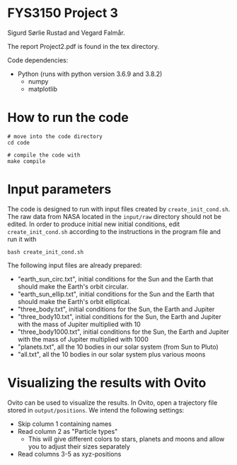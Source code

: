 # FYS3150 Project 3
Sigurd Sørlie Rustad and Vegard Falmår.

The report Project2.pdf is found in the tex directory.

Code dependencies:
- Python (runs with python version 3.6.9 and 3.8.2)
    - numpy
    - matplotlib

# How to run the code
```
# move into the code directory
cd code

# compile the code with
make compile
```

# Input parameters
The code is designed to run with input files created by `create_init_cond.sh`. The raw data from NASA located in the `input/raw` directory should not be edited. In order to produce initial new initial conditions, edit `create_init_cond.sh` according to the instructions in the program file and run it with
```
bash create_init_cond.sh
```

The following input files are already prepared:
- "earth_sun_circ.txt", initial conditions for the Sun and the Earth that should make the Earth's orbit circular.
- "earth_sun_ellip.txt", initial conditions for the Sun and the Earth that should make the Earth's orbit elliptical.
- "three_body.txt", initial conditions for the Sun, the Earth and Jupiter
- "three_body10.txt", initial conditions for the Sun, the Earth and Jupiter with the mass of Jupiter multiplied with 10
- "three_body1000.txt", initial conditions for the Sun, the Earth and Jupiter with the mass of Jupiter multiplied with 1000
- "planets.txt", all the 10 bodies in our solar system (from Sun to Pluto)
- "all.txt", all the 10 bodies in our solar system plus various moons

# Visualizing the results with Ovito
Ovito can be used to visualize the results. In Ovito, open a trajectory file stored in `output/positions`. We intend the following settings:
- Skip column 1 containing names
- Read column 2 as "Particle types"
    - This will give different colors to stars, planets and moons and allow you to adjust their sizes separately
- Read columns 3-5 as xyz-positions
